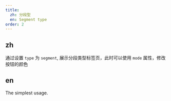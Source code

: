 ```yaml
---
title:
  zh: 分段型
  en: Segment type
order: 2
---
```


## zh

通过设置 `type` 为 `segment`, 展示分段类型标签页，此时可以使用 `mode` 属性，修改按钮的颜色

## en

The simplest usage.
